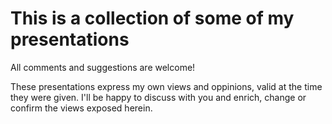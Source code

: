 # This is a collection of some of my presentations

All comments and suggestions are welcome!

These presentations express my own views and oppinions, valid at the time they were given.
I'll be happy to discuss with you and enrich, change or confirm the views exposed herein.
